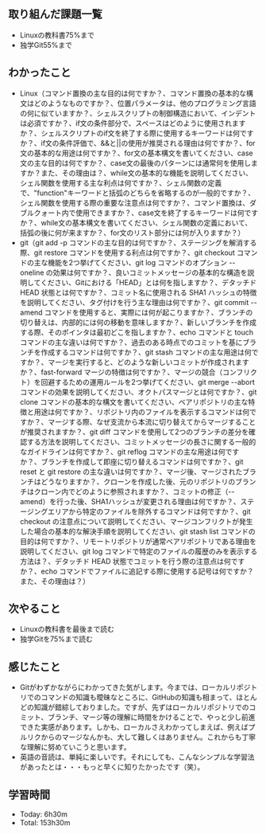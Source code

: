 ## 取り組んだ課題一覧
- Linuxの教科書75%まで
- 独学Git55%まで
## わかったこと
- Linux（コマンド置換の主な目的は何ですか？、コマンド置換の基本的な構文はどのようなものですか？、位置パラメータは、他のプログラミング言語の何に似ていますか？、シェルスクリプトの制御構造において、インデントは必須ですか？、if文の条件部分で、スペースはどのように使用されますか？、シェルスクリプトのif文を終了する際に使用するキーワードは何ですか？、if文の条件評価で、&&と||の使用が推奨される理由は何ですか？、for文の基本的な用途は何ですか？、for文の基本構文を書いてください、case文の主な目的は何ですか？、case文の最後のパターンには通常何を使用しますか？また、その理由は？、while文の基本的な機能を説明してください、シェル関数を使用する主な利点は何ですか？、シェル関数の定義で、"function"キーワードと括弧のどちらを省略するのが一般的ですか？、シェル関数を使用する際の重要な注意点は何ですか？、コマンド置換は、ダブルクォート内で使用できますか？、case文を終了するキーワードは何ですか？、while文の基本構文を書いてください、シェル関数の定義において、括弧の後に何が来ますか？、for文のリスト部分には何が入りますか？）
- git（git add -p コマンドの主な目的は何ですか？、ステージングを解消する際、git restore コマンドを使用する利点は何ですか？、git checkout コマンドの主な機能を2つ挙げてください、git log コマンドのオプション --oneline の効果は何ですか？、良いコミットメッセージの基本的な構造を説明してください、Gitにおける「HEAD」とは何を指しますか？、デタッチド HEAD 状態とは何ですか？、コミット名に使用される SHA1 ハッシュの特徴を説明してください、タグ付けを行う主な理由は何ですか？、git commit --amend コマンドを使用すると、実際には何が起こりますか？、ブランチの切り替えは、内部的には何の移動を意味しますか？、新しいブランチを作成する際、そのポインタは最初どこを指しますか？、echo コマンドと touch コマンドの主な違いは何ですか？、過去のある時点でのコミットを基にブランチを作成するコマンドは何ですか？、git stash コマンドの主な用途は何ですか？、マージを実行すると、どのような新しいコミットが作成されますか？、fast-forward マージの特徴は何ですか？、マージの競合（コンフリクト）を回避するための運用ルールを2つ挙げてください、git merge --abort コマンドの効果を説明してください、オクトパスマージとは何ですか？、git clone コマンドの基本的な構文を書いてください、ベアリポジトリの主な特徴と用途は何ですか？、リポジトリ内のファイルを表示するコマンドは何ですか？、マージする際、なぜ支流から本流に切り替えてからマージすることが推奨されますか？、git diff コマンドを使用して2つのブランチの差分を確認する方法を説明してください、コミットメッセージの長さに関する一般的なガイドラインは何ですか？、git reflog コマンドの主な用途は何ですか？、ブランチを作成して即座に切り替えるコマンドは何ですか？、git reset と git restore の主な違いは何ですか？、マージ後、マージされたブランチはどうなりますか？、クローンを作成した後、元のリポジトリのブランチはクローン内でどのように参照されますか？、コミットの修正（--amend）を行った後、SHA1ハッシュが変更される理由は何ですか？、ステージングエリアから特定のファイルを除外するコマンドは何ですか？、git checkout の注意点について説明してください、マージコンフリクトが発生した場合の基本的な解決手順を説明してください、git stash list コマンドの目的は何ですか？、リモートリポジトリが通常ベアリポジトリである理由を説明してください、git log コマンドで特定のファイルの履歴のみを表示する方法は？、デタッチド HEAD 状態でコミットを行う際の注意点は何ですか？、echo コマンドでファイルに追記する際に使用する記号は何ですか？また、その理由は？）
## 次やること
- Linuxの教科書を最後まで読む
- 独学Gitを75%まで読む
## 感じたこと
- Gitがわずかながらにわかってきた気がします。今までは、ローカルリポジトリでのコマンドの知識も曖昧なところに、GitHubの知識も相まって、ほとんどの知識が錯綜しておりました。ですが、先ずはローカルリポジトリでのコミット、ブランチ、マージ等の理解に時間をかけることで、やっと少し前進できた実感があります。しかも、ローカルさえわかってしまえば、例えばプルリクからのマージなんかも、大して難しくはありません。これからも丁寧な理解に努めていこうと思います。
- 英語の音読は、単純に楽しいです。それにしても、こんなシンプルな学習法があったとは・・・もっと早くに知りたかったです（笑）。
## 学習時間
- Today: 6h30m
- Total: 153h30m
